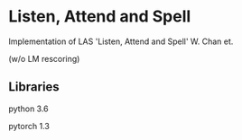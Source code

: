 # Listen, Attend and Spell

Implementation of LAS 'Listen, Attend and Spell' W. Chan et. 

(w/o LM rescoring)

## Libraries

python 3.6

pytorch 1.3






